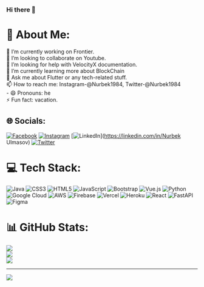 ### Hi there 👋

# 💫 About Me:
🔭 I’m currently working on Frontier.<br>👯 I’m looking to collaborate on Youtube.<br>🤝 I’m looking for help with VelocityX documentation.<br>🌱 I’m currently learning more about BlockChain<br>💬 Ask me about Flutter or any tech-related stuff. <br> 📫 How to reach me: Instagram-@Nurbek1984, Twitter-@Nurbek1984<br>- 😄 Pronouns: he<br>⚡ Fun fact: vacation.


## 🌐 Socials:
[![Facebook](https://img.shields.io/badge/Facebook-%231877F2.svg?logo=Facebook&logoColor=white)](https://facebook.com/Nurbek_Ulmasov) [![Instagram](https://img.shields.io/badge/Instagram-%23E4405F.svg?logo=Instagram&logoColor=white)](https://instagram.com/@Nurbek1984) [![LinkedIn](https://img.shields.io/badge/LinkedIn-%230077B5.svg?logo=linkedin&logoColor=white)](https://linkedin.com/in/Nurbek Ulmasov) [![Twitter](https://img.shields.io/badge/Twitter-%231DA1F2.svg?logo=Twitter&logoColor=white)](https://twitter.com/@nurbek19841) 

# 💻 Tech Stack:
![Java](https://img.shields.io/badge/java-%23ED8B00.svg?style=for-the-badge&logo=java&logoColor=white) ![CSS3](https://img.shields.io/badge/css3-%231572B6.svg?style=for-the-badge&logo=css3&logoColor=white) ![HTML5](https://img.shields.io/badge/html5-%23E34F26.svg?style=for-the-badge&logo=html5&logoColor=white) ![JavaScript](https://img.shields.io/badge/javascript-%23323330.svg?style=for-the-badge&logo=javascript&logoColor=%23F7DF1E) ![Bootstrap](https://img.shields.io/badge/bootstrap-%23563D7C.svg?style=for-the-badge&logo=bootstrap&logoColor=white) ![Vue.js](https://img.shields.io/badge/vuejs-%2335495e.svg?style=for-the-badge&logo=vuedotjs&logoColor=%234FC08D) ![Python](https://img.shields.io/badge/python-3670A0?style=for-the-badge&logo=python&logoColor=ffdd54) ![Google Cloud](https://img.shields.io/badge/Google%20Cloud-%234285F4.svg?style=for-the-badge&logo=google-cloud&logoColor=white) ![AWS](https://img.shields.io/badge/AWS-%23FF9900.svg?style=for-the-badge&logo=amazon-aws&logoColor=white) ![Firebase](https://img.shields.io/badge/firebase-%23039BE5.svg?style=for-the-badge&logo=firebase) ![Vercel](https://img.shields.io/badge/vercel-%23000000.svg?style=for-the-badge&logo=vercel&logoColor=white) ![Heroku](https://img.shields.io/badge/heroku-%23430098.svg?style=for-the-badge&logo=heroku&logoColor=white) ![React](https://img.shields.io/badge/react-%2320232a.svg?style=for-the-badge&logo=react&logoColor=%2361DAFB) ![FastAPI](https://img.shields.io/badge/FastAPI-005571?style=for-the-badge&logo=fastapi) 	![Figma](https://img.shields.io/badge/figma-%23F24E1E.svg?style=for-the-badge&logo=figma&logoColor=white)
# 📊 GitHub Stats:
![](https://github-readme-stats.vercel.app/api?username=UlmasovNurbek&theme=dark&hide_border=false&include_all_commits=false&count_private=false)<br/>
![](https://github-readme-streak-stats.herokuapp.com/?user=UlmasovNurbek&theme=dark&hide_border=false)<br/>
![](https://github-readme-stats.vercel.app/api/top-langs/?username=UlmasovNurbek&theme=dark&hide_border=false&include_all_commits=false&count_private=false&layout=compact)

---
[![](https://visitcount.itsvg.in/api?id=UlmasovNurbek&icon=0&color=1)](https://visitcount.itsvg.in)
